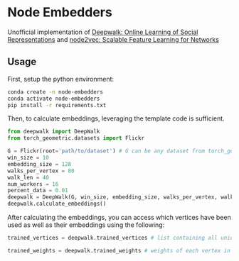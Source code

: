 # Node Embedders

Unofficial implementation of [Deepwalk: Online Learning of Social Representations](https://arxiv.org/pdf/1403.6652.pdf) and [node2vec: Scalable Feature Learning for Networks](https://arxiv.org/pdf/1607.00653.pdf)


## Usage

First, setup the python environment:

```bash
conda create -n node-embedders
conda activate node-embedders
pip install -r requirements.txt
```

Then, to calculate embeddings, leveraging the template code is sufficient.

```python
from deepwalk import DeepWalk
from torch_geometric.datasets import Flickr

G = Flickr(root='path/to/dataset') # G can be any dataset from torch_geometric.datasets
win_size = 10
embedding_size = 128 
walks_per_vertex = 80
walk_len = 40
num_workers = 16
percent_data = 0.01
deepwalk = DeepWalk(G, win_size, embedding_size, walks_per_vertex, walk_len, num_workers, percent_data)
deepwalk.calculate_embeddings()
```

After calculating the embeddings, you can access which vertices have been used as well as their embeddings using the following:

```python
trained_vertices = deepwalk.trained_vertices # list containing all unique vertices seen in training 

trained_weights = deepwalk.trained_weights # weights of each vertex in trained_vertices (in order.)
```
